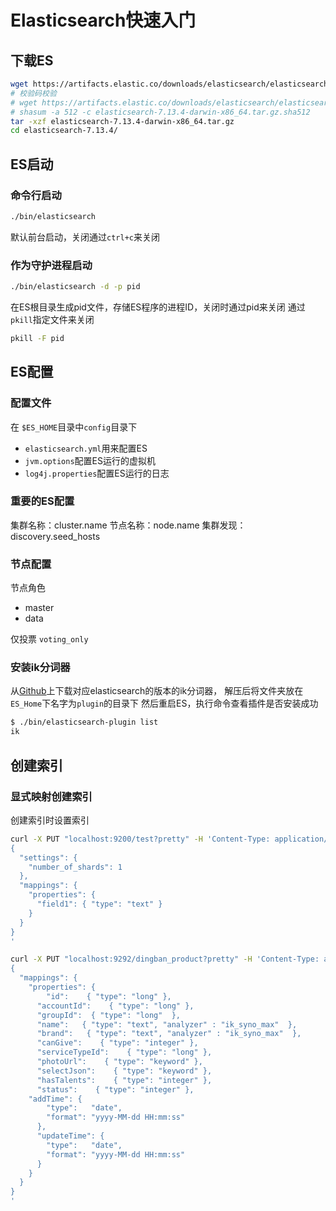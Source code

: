 # Elasticsearch快速入门

## 下载ES

```bash
wget https://artifacts.elastic.co/downloads/elasticsearch/elasticsearch-7.13.4-darwin-x86_64.tar.gz
# 校验码校验
# wget https://artifacts.elastic.co/downloads/elasticsearch/elasticsearch-7.13.4-darwin-x86_64.tar.gz.sha512
# shasum -a 512 -c elasticsearch-7.13.4-darwin-x86_64.tar.gz.sha512 
tar -xzf elasticsearch-7.13.4-darwin-x86_64.tar.gz
cd elasticsearch-7.13.4/
```

## ES启动

### 命令行启动

```bash
./bin/elasticsearch
```
默认前台启动，关闭通过`ctrl+c`来关闭

### 作为守护进程启动

```bash
./bin/elasticsearch -d -p pid
```
在ES根目录生成pid文件，存储ES程序的进程ID，关闭时通过pid来关闭
通过`pkill`指定文件来关闭

```bash
pkill -F pid
```

## ES配置

### 配置文件

在 `$ES_HOME`目录中`config`目录下

- `elasticsearch.yml`用来配置ES
- `jvm.options`配置ES运行的虚拟机
- `log4j.properties`配置ES运行的日志

### 重要的ES配置

集群名称：cluster.name
节点名称：node.name
集群发现：discovery.seed_hosts

### 节点配置

节点角色

- master
- data

仅投票 `voting_only`

### 安装ik分词器

从[Github](https://github.com/medcl/elasticsearch-analysis-ik)上下载对应elasticsearch的版本的ik分词器，
解压后将文件夹放在`ES_Home`下名字为`plugin`的目录下
然后重启ES，执行命令查看插件是否安装成功
```bash
$ ./bin/elasticsearch-plugin list
ik
```

## 创建索引

### 显式映射创建索引

创建索引时设置索引
```bash
curl -X PUT "localhost:9200/test?pretty" -H 'Content-Type: application/json' -d'
{
  "settings": {
    "number_of_shards": 1
  },
  "mappings": {
    "properties": {
      "field1": { "type": "text" }
    }
  }
}
'
```

```bash
curl -X PUT "localhost:9292/dingban_product?pretty" -H 'Content-Type: application/json' -d'
{
  "mappings": {
    "properties": {
        "id":    { "type": "long" }, 
      "accountId":    { "type": "long" },  
      "groupId":  { "type": "long"  }, 
      "name":   { "type": "text", "analyzer" : "ik_syno_max"  }, 
      "brand":   { "type": "text", "analyzer" : "ik_syno_max"  },
      "canGive":    { "type": "integer" },
      "serviceTypeId":    { "type": "long" },
      "photoUrl":    { "type": "keyword" },
      "selectJson":    { "type": "keyword" },
      "hasTalents":    { "type": "integer" },
      "status":    { "type": "integer" },
    "addTime": {
        "type":   "date",
        "format": "yyyy-MM-dd HH:mm:ss"
      },
      "updateTime": {
        "type":   "date",
        "format": "yyyy-MM-dd HH:mm:ss"
      }
    }
  }
}
'
```